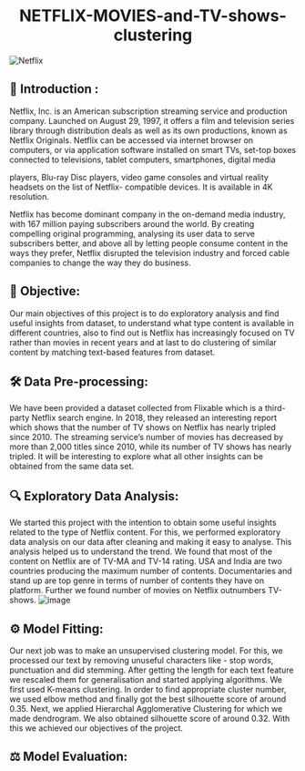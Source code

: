 <h1 align="center">NETFLIX-MOVIES-and-TV-shows-clustering </h1>

![Netflix](https://user-images.githubusercontent.com/84036652/176588641-b757f868-fba7-4d03-aed7-8ddad071841e.jpg)

## 📄 Introduction : 
Netflix, Inc. is an American subscription streaming service and production company. Launched on
August 29, 1997, it offers a film and television series library through distribution deals as well as its
own productions, known as Netflix Originals.
Netflix can be accessed via internet browser on computers, or via application software installed on
smart TVs, set-top boxes connected to televisions, tablet computers, smartphones, digital media

players, Blu-ray Disc players, video game consoles and virtual reality headsets on the list of Netflix-
compatible devices. It is available in 4K resolution.

Netflix has become dominant company in the on-demand media industry, with 167 million paying
subscribers around the world. By creating compelling original programming, analysing its user data to
serve subscribers better, and above all by letting people consume content in the ways they prefer,
Netflix disrupted the television industry and forced cable companies to change the way they do
business.

## 🎯 Objective:
Our main objectives of this project is to do exploratory analysis and find useful insights from dataset,
to understand what type content is available in different countries, also to find out is Netflix has
increasingly focused on TV rather than movies in recent years and at last to do clustering of similar
content by matching text-based features from dataset.

## 🛠 Data Pre-processing:
We have been provided a dataset collected from Flixable which is a third-party Netflix search engine.
In 2018, they released an interesting report which shows that the number of TV shows on Netflix has
nearly tripled since 2010. The streaming service’s number of movies has decreased by more than 2,000
titles since 2010, while its number of TV shows has nearly tripled. It will be interesting to explore what
all other insights can be obtained from the same data set.

## 🔍 Exploratory Data Analysis:
We started this project with the intention to obtain some useful insights related to the type of Netflix
content. For this, we performed exploratory data analysis on our data after cleaning and making it
easy to analyse. This analysis helped us to understand the trend. We found that most of the content
on Netflix are of TV-MA and TV-14 rating. USA and India are two countries producing the maximum
number of contents. Documentaries and stand up are top genre in terms of number of contents they
have on platform. Further we found number of movies on Netflix outnumbers TV-shows.
![image](https://user-images.githubusercontent.com/84036652/177276496-9aef61ae-72ec-416b-bad1-a3529c283288.png)





## ⚙️ Model Fitting:
Our next job was to make an unsupervised clustering model. For this, we processed our text by
removing unuseful characters like - stop words, punctuation and did stemming. After getting the
length for each text feature we rescaled them for generalisation and started applying algorithms. We
first used K-means clustering. In order to find appropriate cluster number, we used elbow method and
finally got the best silhouette score of around 0.35. Next, we applied Hierarchal Agglomerative
Clustering for which we made dendrogram. We also obtained silhouette score of around 0.32. With
this we achieved our objectives of the project.

## ⚖️ Model Evaluation:
